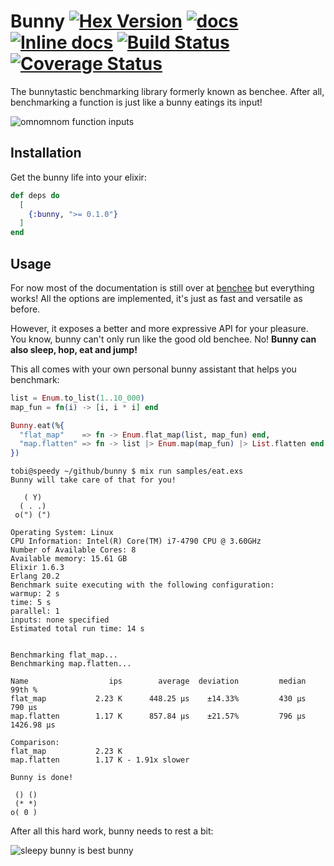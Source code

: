 # Bunny [![Hex Version](https://img.shields.io/hexpm/v/bunny.svg)](https://hex.pm/packages/bunny) [![docs](https://img.shields.io/badge/docs-hexpm-blue.svg)](https://hexdocs.pm/benchee/) [![Inline docs](http://inch-ci.org/github/PragTob/benchee.svg)](http://inch-ci.org/github/PragTob/benchee) [![Build Status](https://travis-ci.org/PragTob/benchee.svg?branch=master)](https://travis-ci.org/PragTob/benchee) [![Coverage Status](https://coveralls.io/repos/github/PragTob/benchee/badge.svg?branch=master)](https://coveralls.io/github/PragTob/benchee?branch=master)

The bunnytastic benchmarking library formerly known as benchee. After all, benchmarking a function is just like a bunny eatings its input!

![omnomnom function inputs](https://lh3.googleusercontent.com/NruIvmKXw92sN1h9un0VBquQIsHs21r1q12lPaPHu5HvOm7lrZ0Kw-91yav4mUgK-ET8-N92ygcD3sdmD3beDX_K4Cm73l4uEEcVorn7GwpN4O6JwOQ5fXSCKiqfWV2kN73mWI8DnF9k2hcjs9_QCHkGb_ThFFYHHxZkgbRbjVv_LTEYw6lSyXLYeNG5IpORc75M0iLsuvtWX9oBYRQh7aQkVFkbqfkRUzVqi6dHwDtU-VE4o6TLI_iOxsW1L-KKqfKnFWDLm2ed0Ujg1JKVYZYA_1WuJB1yrRXlLd2tN8Xm-Jkkb0tofzK8wExF6Bj_SQKuQg7wANIhx4szNfUBORAHGo-wzEmxw1r_5fVZ--QH7nKpejFBWPyEdwtsGX80X0H784cBgQAInoEl6Yc3PsaQKklmi4VW5rt3Yh6og9jg9Og0BG9qGk3puCTC6mn5iz1nHHQkOlPk8CbgvJjcSdGwhfeHJy2A79xYWt1q1AhT8lze4Mstt9CkyyGb3NHh0CDrlVBwESTaTGyKA0ifM7aVmvd7b3aj3TOx8Q9CkN4s6UTY_sD-ukJTxF1QFzjZBZO2mKOkMivjfKCgOd9vsHQq777n6dJQfx2VNaz-KN1BdG2sXFhxzk-1FrP3sLPeVWv5ki8nqAopQAvKOefAEWvdaexAfGQ-=w808-h606-no)

## Installation

Get the bunny life into your elixir:

```elixir
def deps do
  [
    {:bunny, ">= 0.1.0"}
  ]
end
```

## Usage

For now most of the documentation is still over at [benchee](https://github.com/PragTob/benchee) but everything works! All the options are implemented, it's just as fast and versatile as before.

However, it exposes a better and more expressive API for your pleasure. You know, bunny can't only run like the good old benchee. No! **Bunny can also sleep, hop, eat and jump!**

This all comes with your own personal bunny assistant that helps you benchmark:

```elixir
list = Enum.to_list(1..10_000)
map_fun = fn(i) -> [i, i * i] end

Bunny.eat(%{
  "flat_map"    => fn -> Enum.flat_map(list, map_fun) end,
  "map.flatten" => fn -> list |> Enum.map(map_fun) |> List.flatten end
})
```

```
tobi@speedy ~/github/bunny $ mix run samples/eat.exs 
Bunny will take care of that for you!

   ( Y)
  ( . .)
 o(") (")

Operating System: Linux
CPU Information: Intel(R) Core(TM) i7-4790 CPU @ 3.60GHz
Number of Available Cores: 8
Available memory: 15.61 GB
Elixir 1.6.3
Erlang 20.2
Benchmark suite executing with the following configuration:
warmup: 2 s
time: 5 s
parallel: 1
inputs: none specified
Estimated total run time: 14 s


Benchmarking flat_map...
Benchmarking map.flatten...

Name                  ips        average  deviation         median         99th %
flat_map           2.23 K      448.25 μs    ±14.33%         430 μs         790 μs
map.flatten        1.17 K      857.84 μs    ±21.57%         796 μs     1426.98 μs

Comparison: 
flat_map           2.23 K
map.flatten        1.17 K - 1.91x slower

Bunny is done!

 () ()
 (* *)
o( 0 )
```

After all this hard work, bunny needs to rest a bit:

![sleepy bunny is best bunny](https://lh3.googleusercontent.com/EaJ5k2J87wFLKcpZzsNfWu5vLCS9PdxAdMqK3BqDHdJimxP7L_tlmZvF3EoKTBY45YlrUeMjvs3xlkZ8NmJaUFznB8TOEOmYycz106X1LzOyXh2TiKldkoR3k1fs0sbMwxx30hbTz3V-Leayr3UmYY06jrhBbCDf7t0Rz2dwJ5FWi0xuc7skW1i8koYF5yiG_JUEtecIo7VBV8cG_nlhcmr2uyPR6dGRtUWC6RA9LumBhsODXQMmb2kR7iYexHEn_Z3Di2yo0OdzsvSniFpF1_4LvJlOksKDK6oL1sKOumuMVjkw2obdAAHpfi23msoz901p6DxZ1p6zMIZu9dIQrQMyNe4FMkGtHA5UHhDPJKwRSx1C0SyZFlIHmlRCexj0CFVdY95pfb8bkGVGz2W6WgciqkJ2lHu3VaPFAe7su88bdbf3IvLkEQJ0bkUjlyDVlFrvsSO4iMgGUMHKt2xmvGwr6KKGA8J9sWCOoQqTPf8aT7OJjdwct9rHn3daB6heXt57W8UEq0ttQ3iZVtNa4DPMLaAIK3sbw3NrCTUrde1Yhr0FKIo224qNmWQb5ZSLQXchUbZBqJNdsBNoNOkLIPg9Vh8KYZ4i3gBzSEarQ6NP4aKKGaEA1WqMMvV40Z8lp7lpeFJmf_vGqWY9tNE57W0pyBX4P68c=w972-h730-no)
